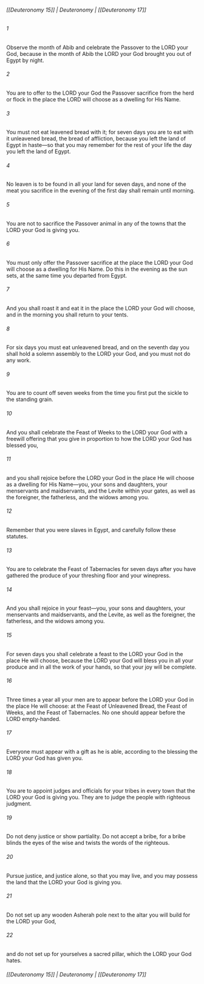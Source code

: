 ###### [[Deuteronomy 15]] | Deuteronomy | [[Deuteronomy 17]]

###### 1
Observe the month of Abib and celebrate the Passover to the LORD your God, because in the month of Abib the LORD your God brought you out of Egypt by night.
###### 2
You are to offer to the LORD your God the Passover sacrifice from the herd or flock in the place the LORD will choose as a dwelling for His Name.
###### 3
You must not eat leavened bread with it; for seven days you are to eat with it unleavened bread, the bread of affliction, because you left the land of Egypt in haste—so that you may remember for the rest of your life the day you left the land of Egypt.
###### 4
No leaven is to be found in all your land for seven days, and none of the meat you sacrifice in the evening of the first day shall remain until morning.
###### 5
You are not to sacrifice the Passover animal in any of the towns that the LORD your God is giving you.
###### 6
You must only offer the Passover sacrifice at the place the LORD your God will choose as a dwelling for His Name. Do this in the evening as the sun sets, at the same time you departed from Egypt.
###### 7
And you shall roast it and eat it in the place the LORD your God will choose, and in the morning you shall return to your tents.
###### 8
For six days you must eat unleavened bread, and on the seventh day you shall hold a solemn assembly to the LORD your God, and you must not do any work.
###### 9
You are to count off seven weeks from the time you first put the sickle to the standing grain.
###### 10
And you shall celebrate the Feast of Weeks to the LORD your God with a freewill offering that you give in proportion to how the LORD your God has blessed you,
###### 11
and you shall rejoice before the LORD your God in the place He will choose as a dwelling for His Name—you, your sons and daughters, your menservants and maidservants, and the Levite within your gates, as well as the foreigner, the fatherless, and the widows among you.
###### 12
Remember that you were slaves in Egypt, and carefully follow these statutes.
###### 13
You are to celebrate the Feast of Tabernacles for seven days after you have gathered the produce of your threshing floor and your winepress.
###### 14
And you shall rejoice in your feast—you, your sons and daughters, your menservants and maidservants, and the Levite, as well as the foreigner, the fatherless, and the widows among you.
###### 15
For seven days you shall celebrate a feast to the LORD your God in the place He will choose, because the LORD your God will bless you in all your produce and in all the work of your hands, so that your joy will be complete.
###### 16
Three times a year all your men are to appear before the LORD your God in the place He will choose: at the Feast of Unleavened Bread, the Feast of Weeks, and the Feast of Tabernacles. No one should appear before the LORD empty-handed.
###### 17
Everyone must appear with a gift as he is able, according to the blessing the LORD your God has given you.
###### 18
You are to appoint judges and officials for your tribes in every town that the LORD your God is giving you. They are to judge the people with righteous judgment.
###### 19
Do not deny justice or show partiality. Do not accept a bribe, for a bribe blinds the eyes of the wise and twists the words of the righteous.
###### 20
Pursue justice, and justice alone, so that you may live, and you may possess the land that the LORD your God is giving you.
###### 21
Do not set up any wooden Asherah pole next to the altar you will build for the LORD your God,
###### 22
and do not set up for yourselves a sacred pillar, which the LORD your God hates.

###### [[Deuteronomy 15]] | Deuteronomy | [[Deuteronomy 17]]
